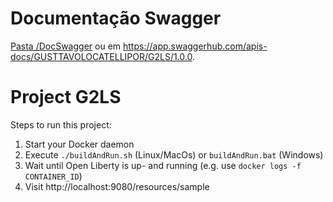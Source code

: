 # Documentação Swagger

[Pasta /DocSwagger](https://gusttavolp.github.io/G2LS/DocSwagger/docs/index.html) ou em https://app.swaggerhub.com/apis-docs/GUSTTAVOLOCATELLIPOR/G2LS/1.0.0.

# Project G2LS


Steps to run this project:

1. Start your Docker daemon
2. Execute `./buildAndRun.sh` (Linux/MacOs) or `buildAndRun.bat` (Windows)
3. Wait until Open Liberty is up- and running (e.g. use `docker logs -f CONTAINER_ID`)
4. Visit http://localhost:9080/resources/sample
